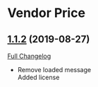 # Vendor Price

## [1.1.2](https://github.com/ketho-wow/VendorPrice/tree/1.1.2) (2019-08-27)
[Full Changelog](https://github.com/ketho-wow/VendorPrice/compare/1.1.1...1.1.2)

- Remove loaded message  
    Added license  
